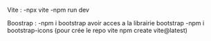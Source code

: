 Vite :
-npx vite
-npm run dev

Boostrap :
-npm i bootstrap
avoir acces a la librairie bootstrap
-npm i bootstrap-icons
(pour crée le repo vite npm create vite@latest) 